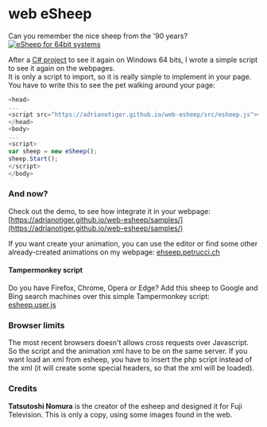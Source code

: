 
# web eSheep
Can you remember the nice sheep from the '90 years?<br />[![eSheep for 64bit systems](https://img.youtube.com/vi/xN90p16tKGE/0.jpg)](https://www.youtube.com/watch?v=xN90p16tKGE)

After a [C# project](https://github.com/Adrianotiger/desktopPet/) to see it again on Windows 64 bits, I wrote a simple script to see it again on the webpages.<br/>
It is only a script to import, so it is really simple to implement in your page. You have to write this to see the pet walking around your page:
```javascript
<head>
...
<script src="https://adrianotiger.github.io/web-esheep/src/esheep.js"></script>
</head>
<body>
...
<script>
var sheep = new eSheep(); 
sheep.Start(); 
</script>
</body>
```


### And now?
Check out the demo, to see how integrate it in your webpage:
[https://adrianotiger.github.io/web-esheep/samples/](https://adrianotiger.github.io/web-esheep/samples/)

If you want create your animation, you can use the editor or find some other already-created animations on my webpage: [ehseep.petrucci.ch](http://esheep.petrucci.ch)

#### Tampermonkey script
Do you have Firefox, Chrome, Opera or Edge? Add this sheep to Google and Bing search machines over this simple Tampermonkey script:
[esheep.user.js](https://adrianotiger.github.io/web-esheep/src/esheep.user.js)

### Browser limits
The most recent browsers doesn't allows cross requests over Javascript. So the script and the animation xml have to be on the same server. If you want load an xml from esheep, you have to insert the php script instead of the xml (it will create some special headers, so that the xml will be loaded).

### Credits
**Tatsutoshi Nomura** is the creator of the esheep and designed it for Fuji Television. This is only a copy, using some images found in the web.

